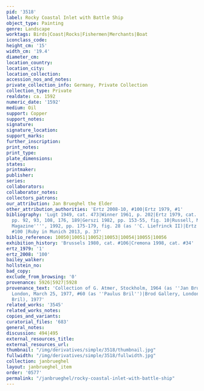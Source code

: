 ```yaml
---
pid: '3518'
label: Rocky Coastal Inlet with Battle Ship
object_type: Painting
genre: Landscape
worktags: Birds|Coast|Rocks|Fishermen|Merchants|Boat
iconclass_code:
height_cm: '15'
width_cm: '19.4'
diameter_cm:
location_country:
location_city:
location_collection:
accession_nos_and_notes:
private_collection_info: Germany, Private Collection
collection_type: Private
realdate: ca. 1592
numeric_date: '1592'
medium: Oil
support: Copper
support_notes:
signature:
signature_location:
support_marks:
further_inscription:
print_notes:
print_type:
plate_dimensions:
states:
printmaker:
publisher:
series:
collaborators:
collaborator_notes:
collectors_patrons:
our_attribution: Jan Brueghel the Elder
other_attribution_authorities: 'Ertz 2008-10, #100|Ertz 1979, #1'
bibliography: 'Lugt 1949, cat. 473|Winner 1961, p. 202|Ertz 1979, cat. #1, fig. 85,
  pp. 92, 93, 108, 176, 189|Gerszi 1982, pp. 153-55, fig. 10|Russell, M. in ''''Burlington
  Magazine'''', 1992, pp. 175-179, fig. 28 (as ''C. Liefrinck II)|Ertz 2008-10, cat.
  #100 |Ruby in Munich 2013, p. 37'
biblio_reference: 10050|10051|10052|10053|10054|10055|10056
exhibition_history: 'Brussels 1980, cat. #106|Cremona 1998, cat. #34'
ertz_1979: '1'
ertz_2008: '100'
bailey_walker:
hollstein_no:
bad_copy:
exclude_from_browsing: '0'
provenance: 5926|5927|5928
provenance_text: 'Collection of G. Atmer, Stockholm, 1964 (as ''Jan Brueghel'')|Christie''s,
  London, March 25, 1977, #60 (as ''Paulus Bril'')|Brod Gallery, London, #5 (as Paul
  Bril), 1977'
related_works: '3545'
related_works_notes:
copies_and_variants:
curatorial_files: '683'
general_notes:
discussion: 494|495
external_resources_title:
external_resources_url:
thumbnail: "/img/derivatives/simple/3518/thumbnail.jpg"
fullwidth: "/img/derivatives/simple/3518/fullwidth.jpg"
collection: janbrueghel
layout: janbrueghel_item
order: '0577'
permalink: "/janbrueghel/rocky-coastal-inlet-with-battle-ship"
---
```

